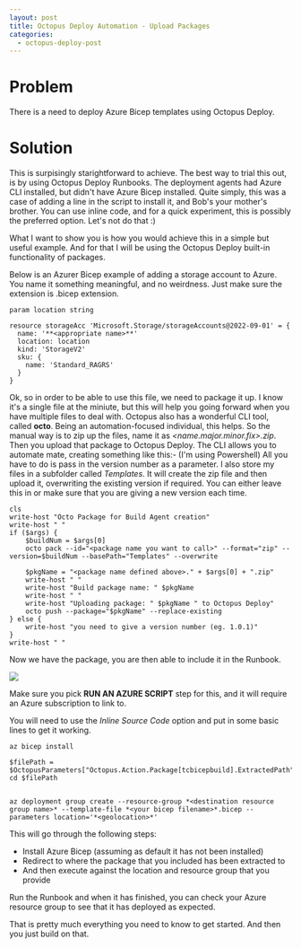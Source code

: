 ```yaml
---
layout: post
title: Octopus Deploy Automation - Upload Packages
categories:
  - octopus-deploy-post
---
```


# Problem

There is a need to deploy Azure Bicep templates using Octopus Deploy.

# Solution

This is surpisingly starightforward to achieve. The best way to trial this out, is by using Octopus Deploy Runbooks.
The deployment agents had Azure CLI installed, but didn't have Azure Bicep installed. 
Quite simply, this was a case of adding a line in the script to install it, and Bob's your mother's brother.
You can use inline code, and for a quick experiment, this is possibly the preferred option.
Let's not do that :)

What I want to show you is how you would achieve this in a simple but useful example.
And for that I will be using the Octopus Deploy built-in functionality of packages.

Below is an Azurer Bicep example of adding a storage account to Azure. You name it something meaningful, 
and no weirdness. Just make sure the extension is .bicep extension.

```
param location string

resource storageAcc 'Microsoft.Storage/storageAccounts@2022-09-01' = {
  name: '**<appropriate name>**'
  location: location
  kind: 'StorageV2'
  sku: {
    name: 'Standard_RAGRS'
  }
}
```

Ok, so in order to be able to use this file, we need to package it up. I know it's a single file at the miniute, 
but this will help you going forward when you have multiple files to deal with.
Octopus also has a wonderful CLI tool, called **octo**. Being an automation-focused individual, this helps.
So the manual way is to zip up the files, name it as *<name.major.minor.fix>.zip*. Then you upload that package to Octopus Deploy.
The CLI allows you to automate mate, creating something like this:- (I'm using Powershell)
All you have to do is pass in the version number as a parameter. I also store my files in a subfolder called *Templates*.
It will create the zip file and then upload it, overwriting the existing version if required. 
You can either leave this in or make sure that you are giving a new version each time.

```
cls
write-host "Octo Package for Build Agent creation"
write-host " "
if ($args) {
	$buildNum = $args[0]
	octo pack --id="<package name you want to call>" --format="zip" --version=$buildNum --basePath="Templates" --overwrite

	$pkgName = "<package name defined above>." + $args[0] + ".zip"
	write-host " "
	write-host "Build package name: " $pkgName
	write-host " "
	write-host "Uploading package: " $pkgName " to Octopus Deploy"
	octo push --package="$pkgName" --replace-existing
} else {
	write-host "you need to give a version number (eg. 1.0.1)"
}
write-host " "

```

Now we have the package, you are then able to include it in the Runbook.

<img src="/Portfolio/images/ODaddPackage.jpg" />

Make sure you pick **RUN AN AZURE SCRIPT** step for this, and it will require an Azure subscription to link to.

You will need to use the *Inline Source Code* option and put in some basic lines to get it working.

```
az bicep install

$filePath = $OctopusParameters["Octopus.Action.Package[tcbicepbuild].ExtractedPath"]
cd $filePath


az deployment group create --resource-group *<destination resource group name>* --template-file *<your bicep filename>*.bicep --parameters location='*<geolocation>*'
```

This will go through the following steps:
* Install Azure Bicep (assuming as default it has not been installed)
* Redirect to where the package that you included has been extracted to
* And then execute against the location and resource group that you provide

Run the Runbook and when it has finished, you can check your Azure resource group to see that it has deployed as expected.

That is pretty much everything you need to know to get started. And then you just build on that.

